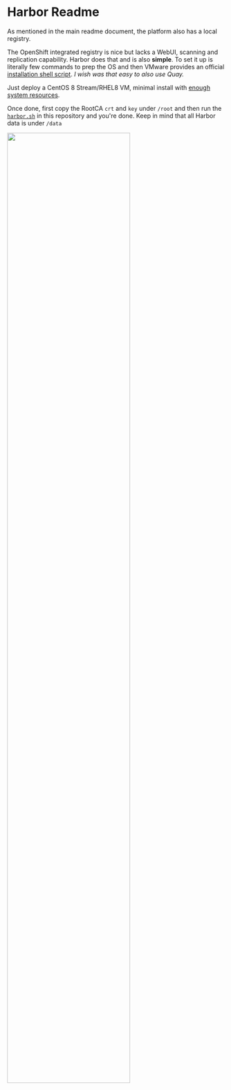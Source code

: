 # Harbor Readme

As mentioned in the main readme document, the platform also has a local registry.

The OpenShift integrated registry is nice but lacks a WebUI, scanning and replication capability. Harbor does that and is also **simple**. To set it up is literally few commands to prep the OS and then VMware provides an official [installation shell script](https://github.com/goharbor/harbor/blob/master/make/install.sh). *I wish was that easy to also use Quay.*

Just deploy a CentOS 8 Stream/RHEL8 VM, minimal install with [enough system resources](https://goharbor.io/docs/2.2.0/install-config/installation-prereqs/).

Once done, first copy the RootCA `crt` and `key` under `/root` and then run the [`harbor.sh`](https://github.com/m4r1k/k8s_5g_lab/blob/main/harbor/harbor.sh) in this repository and you're done. Keep in mind that all Harbor data is under `/data`

<img src="https://github.com/m4r1k/k8s_5g_lab/raw/main/media/harbor.png" width="75%" />
